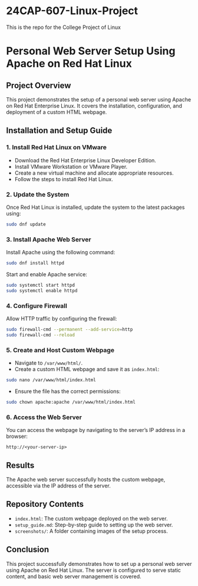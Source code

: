 # 24CAP-607-Linux-Project
This is the repo for the College Project of Linux


# Personal Web Server Setup Using Apache on Red Hat Linux

## Project Overview
This project demonstrates the setup of a personal web server using Apache on Red Hat Enterprise Linux. It covers the installation, configuration, and deployment of a custom HTML webpage.

## Installation and Setup Guide

### 1. Install Red Hat Linux on VMware
- Download the Red Hat Enterprise Linux Developer Edition.
- Install VMware Workstation or VMware Player.
- Create a new virtual machine and allocate appropriate resources.
- Follow the steps to install Red Hat Linux.

### 2. Update the System
Once Red Hat Linux is installed, update the system to the latest packages using:
```bash
sudo dnf update
```

### 3. Install Apache Web Server
Install Apache using the following command:
```bash
sudo dnf install httpd
```
Start and enable Apache service:
```bash
sudo systemctl start httpd
sudo systemctl enable httpd
```

### 4. Configure Firewall
Allow HTTP traffic by configuring the firewall:
```bash
sudo firewall-cmd --permanent --add-service=http
sudo firewall-cmd --reload
```

### 5. Create and Host Custom Webpage
- Navigate to `/var/www/html/`.
- Create a custom HTML webpage and save it as `index.html`:
```bash
sudo nano /var/www/html/index.html
```
- Ensure the file has the correct permissions:
```bash
sudo chown apache:apache /var/www/html/index.html
```

### 6. Access the Web Server
You can access the webpage by navigating to the server’s IP address in a browser:
```
http://<your-server-ip>
```

## Results
The Apache web server successfully hosts the custom webpage, accessible via the IP address of the server.

## Repository Contents
- `index.html`: The custom webpage deployed on the web server.
- `setup_guide.md`: Step-by-step guide to setting up the web server.
- `screenshots/`: A folder containing images of the setup process.

## Conclusion
This project successfully demonstrates how to set up a personal web server using Apache on Red Hat Linux. The server is configured to serve static content, and basic web server management is covered.

